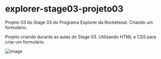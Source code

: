 # explorer-stage03-projeto03
Projeto 03 do Stage 03 do Programa Explorer da Rocketseat. Criando um formulário.

Projeto criando durante as aulas do Stage 03. Utilizando HTML e CSS para criar um formulário.

![image](https://user-images.githubusercontent.com/107883686/182978564-c49d47a5-da63-4acc-b64f-b3b6ab5f8989.png)
